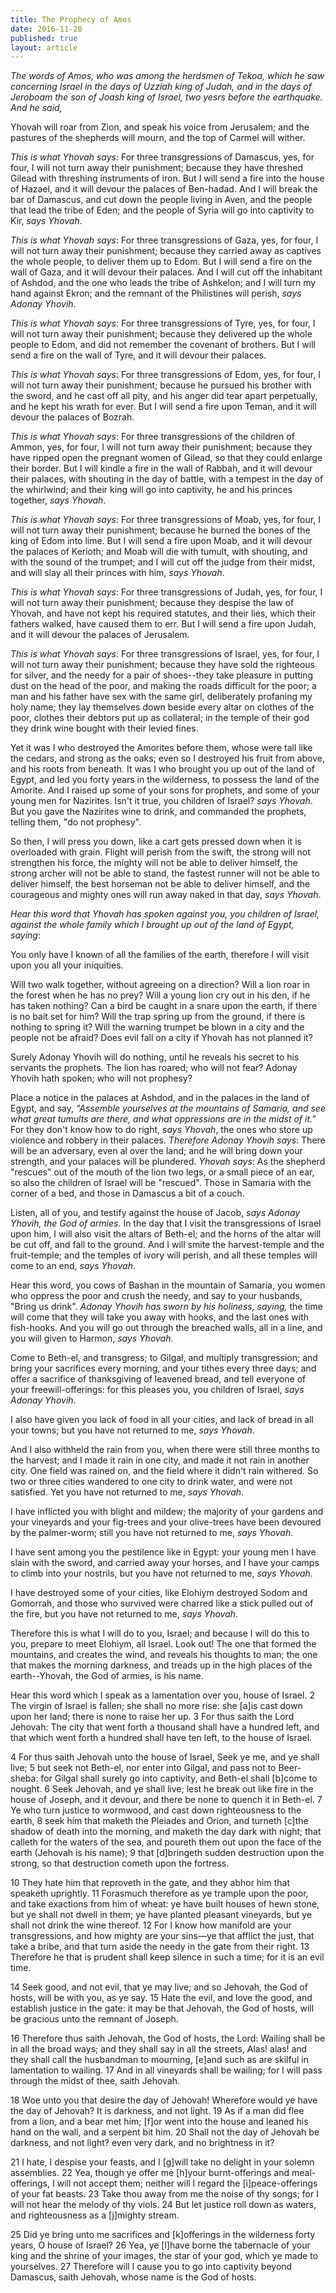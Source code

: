 ```yaml
---
title: The Prophecy of Amos
date: 2016-11-20
published: true
layout: article
---
```


<!--

Note: The following is the book of Amos, from the
Christian Bible, using the American Standard Version
(which is now free of copyright) with some slight
modifications:

* Verse numbers have been removed.
* Voicing has been set so the words of Jehovah are unitalicized.
* Some modernization of words has been done
  - shall => will
  - yea => yes
  - saith => says
  - other wording changes to modernize, with careful consideration
    using Strong's Concordance and other translations.
* Names of God have been switched to the transliteration, verifying
  them using Strong's Concordance:
  - Jehovah => Yhovah
  -

-->

<!-- Chapter 1 -->

*The words of Amos, who was among the herdsmen of Tekoa, which he saw concerning Israel in the days of Uzziah king of Judah, and in the days of Jeroboam the son of Joash king of Israel, two yesrs before the earthquake. And he said,*

Yhovah will roar from Zion, and speak his voice from Jerusalem; and the pastures of the shepherds will mourn, and the top of Carmel will wither.

*This is what Yhovah says*: For three transgressions of Damascus, yes, for four, I will not turn away their punishment; because they have threshed Gilead with threshing instruments of iron. But I will send a fire into the house of Hazael, and it will devour the palaces of Ben-hadad. And I will break the bar of Damascus, and cut down the people living in Aven, and the people that lead the tribe of Eden; and the people of Syria will go into captivity to Kir, *says Yhovah*.

*This is what Yhovah says*: For three transgressions of Gaza, yes, for four, I will not turn away their punishment; because they carried away as captives the whole people, to deliver them up to Edom. But I will send a fire on the wall of Gaza, and it will devour their palaces. And I will cut off the inhabitant of Ashdod, and the one who leads the tribe of Ashkelon; and I will turn my hand against Ekron; and the remnant of the Philistines will perish, *says Adonay Yhovih*.

*This is what Yhovah says*: For three transgressions of Tyre, yes, for four, I will not turn away their punishment; because they delivered up the whole people to Edom, and did not remember the covenant of brothers. But I will send a fire on the wall of Tyre, and it will devour their palaces.

*This is what Yhovah says*: For three transgressions of Edom, yes, for four, I will not turn away their punishment; because he pursued his brother with the sword, and he cast off all pity, and his anger did tear apart perpetually, and he kept his wrath for ever. But I will send a fire upon Teman, and it will devour the palaces of Bozrah.

*This is what Yhovah says*: For three transgressions of the children of Ammon, yes, for four, I will not turn away their punishment; because they have ripped open the pregnant women of Gilead, so that they could enlarge their border. But I will kindle a fire in the wall of Rabbah, and it will devour their palaces, with shouting in the day of battle, with a tempest in the day of the whirlwind; and their king will go into captivity, he and his princes together, *says Yhovah*.

<!-- Chapter 2 -->

*This is what Yhovah says*: For three transgressions of Moab, yes, for four, I will not turn away their punishment; because he burned the bones of the king of Edom into lime. But I will send a fire upon Moab, and it will devour the palaces of Kerioth; and Moab will die with tumult, with shouting, and with the sound of the trumpet; and I will cut off the judge from their midst, and will slay all their princes with him, *says Yhovah*.

*This is what Yhovah says*: For three transgressions of Judah, yes, for four, I will not turn away their punishment; because they despise the law of Yhovah, and have not kept his required statutes, and their lies, which their fathers walked, have caused them to err. But I will send a fire upon Judah, and it will devour the palaces of Jerusalem.

<!--
Amos 2:7a

This verse originally said:

> they that pant after the dust of the earth on the head of the poor

Many other translations said similarly, but the meaning is not at
all clear, and my knowledge of the original Hebrew is limited enough
that I can't dig in that way.

The simplest translation (Holman Christian) said only:

> they trample the heads of the poor on the dust of the ground

However, another translation (ISV) seems to be more accurate:

> moving quickly to rub the face of the needy in the dirt

Or also (Jubilee 2000):

> desiring that there be dust of the earth upon the head of the poor

Giving an indication that they not only put dust on the head
of the poor, but that they take pleasure in doing so.

Amos 2:7d

The verse originally said:

> to profane my holy name

Different translations, and the Strong's Concordance, seem to
indicate that the profaning is not merely an effect of the
action, but rather that the action is done in a *deliberate*
effort to profane God's name.

Amos 2:8

The word in this case is "elohiym" which may or may not translate
to the God Yhovah. Strong's Concordance indicates it may simply
be a spiritual being, e.g. a "god". Some translations have interpreted
the word as "god" (lesser), but I am inclined to think that, if
the crime were doing so in the house of Yhovah that the verse
would say "inside my house" or similar.
-->
*This is what Yhovah says*: For three transgressions of Israel, yes, for four, I will not turn away their punishment; because they have sold the righteous for silver, and the needy for a pair of shoes--they take pleasure in putting dust on the head of the poor, and making the roads difficult for the poor; a man and his father have sex with the same girl, deliberately profaning my holy name; they lay themselves down beside every altar on clothes of the poor, clothes their debtors put up as collateral; in the temple of their god they drink wine bought with their levied fines.

Yet it was I who destroyed the Amorites before them, whose were tall like the cedars, and strong as the oaks; even so I destroyed his fruit from above, and his roots from beneath. It was I who brought you up out of the land of Egypt, and led you forty years in the wilderness, to possess the land of the Amorite. And I raised up some of your sons for prophets, and some of your young men for Nazirites. Isn't it true, you children of Israel? *says Yhovah*. But you gave the Nazirites wine to drink, and commanded the prophets, telling them, "do not prophesy".

So then, I will press you down, like a cart gets pressed down when it is overloaded with grain. Flight will perish from the swift, the strong will not strengthen his force, the mighty will not be able to deliver himself, the strong archer will not be able to stand, the fastest runner will not be able to deliver himself, the best horseman not be able to deliver himself, and the courageous and mighty ones will run away naked in that day, *says Yhovah*.

<!-- Chapter 3 -->

*Hear this word that Yhovah has spoken against you, you children of Israel, against the whole family which I brought up out of the land of Egypt, saying*:

You only have I known of all the families of the earth, therefore I will visit upon you all your iniquities.

Will two walk together, without agreeing on a direction? Will a lion roar in the forest when he has no prey? Will a young lion cry out in his den, if he has taken nothing? Can a bird be caught in a snare upon the earth, if there is no bait set for him? Will the trap spring up from the ground, if there is nothing to spring it? Will the warning trumpet be blown in a city and the people not be afraid? Does evil fall on a city if Yhovah has not planned it?

Surely Adonay Yhovih will do nothing, until he reveals his secret to his servants the prophets. The lion has roared; who will not fear? Adonay Yhovih hath spoken; who will not prophesy?

Place a notice in the palaces at Ashdod, and in the palaces in the land of Egypt, and say, *"Assemble yourselves at the mountains of Samaria, and see what great tumults are there, and what oppressions are in the midst of it."* For they don't know how to do right, *says Yhovah*, the ones who store up violence and robbery in their palaces. *Therefore Adonay Yhovih says*: There will be an adversary, even al over the land; and he will bring down your strength, and your palaces will be plundered. *Yhovah says*: As the shepherd "rescues" out of the mouth of the lion two legs, or a small piece of an ear, so also the children of Israel will be "rescued". Those in Samaria with the corner of a bed, and those in Damascus a bit of a couch.

Listen, all of you, and testify against the house of Jacob, *says Adonay Yhovih, the God of armies*. In the day that I visit the transgressions of Israel upon him, I will also visit the altars of Beth-el; and the horns of the altar will be cut off, and fall to the ground. And I will smite the harvest-temple and the fruit-temple; and the temples of ivory will perish, and all these temples will come to an end, *says Yhovah*.

<!-- Chapter 4 -->

Hear this word, you cows of Bashan in the mountain of Samaria, you women who oppress the poor and crush the needy, and say to your husbands, "Bring us drink". *Adonay Yhovih has sworn by his holiness, saying,* the time will come that they will take you away with hooks, and the last ones with fish-hooks. And you will go out through the breached walls, all in a line, and you will given to Harmon, *says Yhovah*.

Come to Beth-el, and transgress; to Gilgal, and multiply transgression; and bring your sacrifices every morning, and your tithes every three days; and offer a sacrifice of thanksgiving of leavened bread, and tell everyone of your freewill-offerings: for this pleases you, you children of Israel, *says Adonay Yhovih*.

I also have given you lack of food in all your cities, and lack of bread in all your towns; but you have not returned to me, *says Yhovah*.

And I also withheld the rain from you, when there were still three months to the harvest; and I made it rain in one city, and made it not rain in another city. One field was rained on, and the field where it didn't rain withered. So two or three cities wandered to one city to drink water, and were not satisfied. Yet you have not returned to me, *says Yhovah*.

I have inflicted you with blight and mildew; the majority of your gardens and your vineyards and your fig-trees and your olive-trees have been devoured by the palmer-worm; still you have not returned to me, *says Yhovah*.

I have sent among you the pestilence like in Egypt: your young men I have slain with the sword, and carried away your horses, and I have your camps to climb into your nostrils, but you have not returned to me, *says Yhovah*.

I have destroyed some of your cities, like Elohiym destroyed Sodom and Gomorrah, and those who survived were charred like a stick pulled out of the fire, but you have not returned to me, *says Yhovah*.

Therefore this is what I will do to you, Israel; and because I will do this to you, prepare to meet Elohiym, all Israel. Look out! The one that formed the mountains, and creates the wind, and reveals his thoughts to man; the one that makes the morning darkness, and treads up in the high places of the earth--Yhovah, the God of armies, is his name.

<!-- Chapter 5 -->

Hear this word which I speak as a lamentation over you, house of Israel. 2 The virgin of Israel is fallen; she shall no more rise: she [a]is cast down upon her land; there is none to raise her up. 3 For thus saith the Lord Jehovah: The city that went forth a thousand shall have a hundred left, and that which went forth a hundred shall have ten left, to the house of Israel.

4 For thus saith Jehovah unto the house of Israel, Seek ye me, and ye shall live; 5 but seek not Beth-el, nor enter into Gilgal, and pass not to Beer-sheba: for Gilgal shall surely go into captivity, and Beth-el shall [b]come to nought. 6 Seek Jehovah, and ye shall live; lest he break out like fire in the house of Joseph, and it devour, and there be none to quench it in Beth-el. 7 Ye who turn justice to wormwood, and cast down righteousness to the earth, 8 seek him that maketh the Pleiades and Orion, and turneth [c]the shadow of death into the morning, and maketh the day dark with night; that calleth for the waters of the sea, and poureth them out upon the face of the earth (Jehovah is his name); 9 that [d]bringeth sudden destruction upon the strong, so that destruction cometh upon the fortress.

10 They hate him that reproveth in the gate, and they abhor him that speaketh uprightly. 11 Forasmuch therefore as ye trample upon the poor, and take exactions from him of wheat: ye have built houses of hewn stone, but ye shall not dwell in them; ye have planted pleasant vineyards, but ye shall not drink the wine thereof. 12 For I know how manifold are your transgressions, and how mighty are your sins—ye that afflict the just, that take a bribe, and that turn aside the needy in the gate from their right. 13 Therefore he that is prudent shall keep silence in such a time; for it is an evil time.

14 Seek good, and not evil, that ye may live; and so Jehovah, the God of hosts, will be with you, as ye say. 15 Hate the evil, and love the good, and establish justice in the gate: it may be that Jehovah, the God of hosts, will be gracious unto the remnant of Joseph.

16 Therefore thus saith Jehovah, the God of hosts, the Lord: Wailing shall be in all the broad ways; and they shall say in all the streets, Alas! alas! and they shall call the husbandman to mourning, [e]and such as are skilful in lamentation to wailing. 17 And in all vineyards shall be wailing; for I will pass through the midst of thee, saith Jehovah.

18 Woe unto you that desire the day of Jehovah! Wherefore would ye have the day of Jehovah? It is darkness, and not light. 19 As if a man did flee from a lion, and a bear met him; [f]or went into the house and leaned his hand on the wall, and a serpent bit him. 20 Shall not the day of Jehovah be darkness, and not light? even very dark, and no brightness in it?

21 I hate, I despise your feasts, and I [g]will take no delight in your solemn assemblies. 22 Yea, though ye offer me [h]your burnt-offerings and meal-offerings, I will not accept them; neither will I regard the [i]peace-offerings of your fat beasts. 23 Take thou away from me the noise of thy songs; for I will not hear the melody of thy viols. 24 But let justice roll down as waters, and righteousness as a [j]mighty stream.

25 Did ye bring unto me sacrifices and [k]offerings in the wilderness forty years, O house of Israel? 26 Yea, ye [l]have borne the tabernacle of your king and the shrine of your images, the star of your god, which ye made to yourselves. 27 Therefore will I cause you to go into captivity beyond Damascus, saith Jehovah, whose name is the God of hosts.

<!-- Chapter 6 -->
<!-- Chapter 7 -->
<!-- Chapter 8 -->
<!-- Chapter 9 -->
